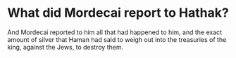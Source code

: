# What did Mordecai report to Hathak?

And Mordecai reported to him all that had happened to him, and the exact amount of silver that Haman had said to weigh out into the treasuries of the king, against the Jews, to destroy them.
